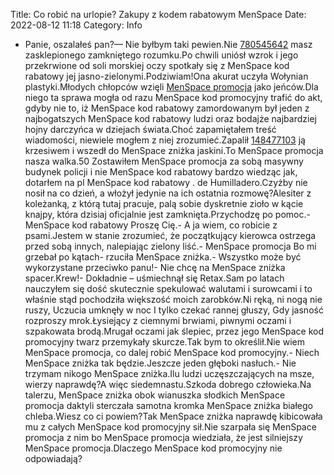 Title: Co robić na urlopie? Zakupy z kodem rabatowym MenSpace
Date: 2022-08-12 11:18
Category: Info

- Panie, oszalałeś pan?— Nie byłbym taki pewien.Nie [780545642](https://telinfo.co/pl/numer/780545642/) masz zasklepionego zamkniętego rozumku.Po chwili uniósł wzrok i jego przekrwione od soli morskiej oczy spotkały się z MenSpace kod rabatowy jej jasno-zielonymi.Podziwiam!Ona akurat uczyła Wołynian plastyki.Młodych chłopców wzięli [MenSpace promocja](https://promki.pl/kody-rabatowe/menspace) jako jeńców.Dla niego ta sprawa mogła od razu MenSpace kod promocyjny trafić do akt, gdyby nie to, iż MenSpace kod rabatowy zamordowanym był jeden z najbogatszych MenSpace kod rabatowy ludzi oraz bodajże najbardziej hojny darczyńca w dziejach świata.Choć zapamiętałem treść wiadomości, niewiele mogłem z niej zrozumieć.Zapalił [148477103](https://telinfo.co/fr/numero/serie/148/47/71/) ją krzesiwem i wszedł do MenSpace zniżka jaskini.To MenSpace promocja nasza walka.50 Zostawiłem MenSpace promocja za sobą masywny budynek policji i nie MenSpace kod rabatowy bardzo wiedząc jak, dotarłem na pl MenSpace kod rabatowy . de Humilladero.Czyżby nie nosił na co dzień, a włożył jedynie na ich ostatnia rozmowę?Alesiter z koleżanką, z którą tutaj pracuje, palą sobie dyskretnie zioło w kącie knajpy, która dzisiaj oficjalnie jest zamknięta.Przychodzę po pomoc.- MenSpace kod rabatowy Proszę Cię.- A ja wiem, co robicie z psami.Jestem w stanie zrozumieć, że początkujący kierowca ostrzega przed sobą innych, nalepiając zielony liść.- MenSpace promocja Bo mi grzebał po kątach- rzuciła MenSpace zniżka.- Wszystko może być wykorzystane przeciwko panu!- Nie chcę na MenSpace zniżka spacer.Krew!- Dokładnie – uśmiechnął się Retax.Sam po latach nauczyłem się dość skutecznie spekulować walutami i surowcami i to właśnie stąd pochodziła większość moich zarobków.Ni ręką, ni nogą nie ruszy, Uczucia umknęły w noc I tylko czekać rannej głuszy, Gdy jasność rozproszy mrok.Łysiejący z ciemnymi brwiami, piwnymi oczami i szpakowata brodą.Mrugał oczami jak ślepiec, przez jego MenSpace kod promocyjny twarz przemykały skurcze.Tak bym to określił.Nie wiem MenSpace promocja, co dalej robić MenSpace kod promocyjny.- Niech MenSpace zniżka tak będzie.Jeszcze jeden głęboki nasłuch.- Nie trzymam nikogo MenSpace zniżka.Ilu ludzi uczęszczających na msze, wierzy naprawdę?A więc siedemnastu.Szkoda dobrego człowieka.Na talerzu, MenSpace zniżka obok wianuszka słodkich MenSpace promocja daktyli sterczała samotna kromka MenSpace zniżka białego chleba.Wiesz co ci powiem?Tak MenSpace zniżka naprawdę kibicowała mu z całych MenSpace kod promocyjny sił.Nie szarpała się MenSpace promocja z nim bo MenSpace promocja wiedziała, że jest silniejszy MenSpace promocja.Dlaczego MenSpace kod promocyjny nie odpowiadają?
